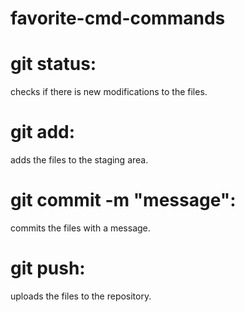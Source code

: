 # favorite-cmd-commands

# git status:

checks if there is new modifications to the files.

# git add:

adds the files to the staging area.

# git commit -m "message":

commits the files with a message.

# git push:

uploads the files to the repository.

